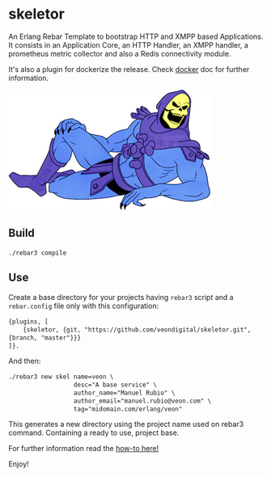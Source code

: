skeletor
=====

An Erlang Rebar Template to bootstrap HTTP and XMPP based Applications.
It consists in an Application Core, an HTTP Handler, an XMPP handler, a prometheus metric collector and also a Redis connectivity module.

It's also a plugin for dockerize the release. Check [docker](doc/docker.md) doc for further information.

![Skeletor](https://github.com/veondigital/skeletor/blob/development/skeletor.jpg)

Build
-----

```
./rebar3 compile
```

Use
---

Create a base directory for your projects having `rebar3` script and a `rebar.config` file only with this configuration:

```
{plugins, [
    {skeletor, {git, "https://github.com/veondigital/skeletor.git", {branch, "master"}}}
]}.
```

And then:

```
./rebar3 new skel name=veon \
                  desc="A base service" \
                  author_name="Manuel Rubio" \
                  author_email="manuel.rubio@veon.com" \
                  tag="midomain.com/erlang/veon"
```

This generates a new directory using the project name used on rebar3 command. Containing a ready to use, project base.

For further information read the [how-to here!](doc/how_to.md)

Enjoy!
